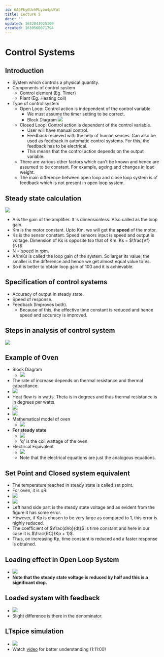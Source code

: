 ```yaml
---
id: 6A6Pky6UvhPLybo4pUYat
title: Lecture 5
desc: ''
updated: 1632043925100
created: 1630568071794
---
```



# Control Systems

## Introduction
* System which controls a physical quantity.
* Components of control system
    * Control element (Eg. Timer)
    * Plant (Eg. Heating coil)
* Type of control system
    * Open Loop: Control action is independent of the control variable.
        * We must assume the timer setting to be correct.
        * Block Diagram
        ![](/assets/images/2021-09-02-13-09-13.png)
    * Closed Loop: Control action is dependent of the control variable.
        * User will have manual control.
        * Feedback recieved with the help of human senses. Can also be used as feedback in automatic control systems. For this, the feedback has to be electrical.
        * This means that the control action depends on the output variable.
    * There are various other factors which can't be known and hence are assumed to be constant. For example, ageing and changes in load weight. 
    * The main difference between open loop and close loop system is of feedback which is not present in open loop system.

## Steady state calculation
![](/assets/images/2021-09-02-13-20-17.png)
* A is the gain of the amplifier. It is dimensionless. Also called as the loop gain.
* Km is the motor constant. Upto Km, we will get the **speed** of the motor.
* Ks is the sensor constant. Speed sensors input is speed and output is voltage. Dimension of Ks is opposite tso that of Km. Ks = $\frac{Vf}{N}$.
* N = speed in rpm.
* A*Km*Ks is called the loop gain of the system. So larger its value, the smaller is the difference and hence we get almost equal value to Vs.
* So it is better to obtain loop gain of 100 and it is achievable.

## Specification of control systems
* Accuracy of output in steady state.
* Speed of response.
* Feedback (Improves both).
    * Because of this, the effective time constant is reduced and hence speed and accuracy is improved.

## Steps in analysis of control system
![](/assets/images/2021-09-02-13-49-06.png)

## Example of Oven
* Block Diagram
    * ![](/assets/images/2021-09-19-14-39-38.png)
* The rate of increase depends on thermal resistance and thermal capacitance.
* ![](/assets/images/2021-09-19-14-42-28.png)
* Heat flow is in watts. Theta is in degrees and thus thermal resistance is in degrees per watts.
* ![](/assets/images/2021-09-19-14-45-07.png)
* ![](/assets/images/2021-09-19-14-45-30.png)
* Mathematical model of oven
    * ![](/assets/images/2021-09-19-14-46-21.png)
* **For steady state**
    * ![](/assets/images/2021-09-19-14-47-40.png)
    * 'q' is the coil wattage of the oven.
* Electrical Equivalent
    * ![](/assets/images/2021-09-19-14-50-15.png)
    * Note that the electrical equations are just the analogous equations.

## Set Point and Closed system equivalent
* The temperature reached in steady state is called set point.
* For oven, it is qR.
* ![](/assets/images/2021-09-19-14-53-10.png)
* ![](/assets/images/2021-09-19-14-53-30.png)
* Left hand side part is the steady state voltage and as evident from the figure it has some error.
* However, if Kp is chosen to be very large as compared to 1, this error is highly reduced.
* The coefficient of $\frac{dVo}{dt}$ is time constant and here in our case it is $\frac{RC}{Kp + 1}$.
* Thus, on increasing Kp, time constant is reduced and a faster response is obtained.

## Loading effect in Open Loop System
* ![](/assets/images/2021-09-19-14-57-54.png)
* **Note that the steady state voltage is reduced by half and this is a significant drop.**

## Loaded system with feedback
* ![](/assets/images/2021-09-19-14-58-56.png)
* Slight difference is there in the denominator.

## LTspice simulation
* ![](/assets/images/2021-09-19-15-01-58.png)
* Watch [video](https://drive.google.com/file/d/1-aeTFcX9shA_R6Owlvv1iaxCVnFcwAAQ/view) for better understanding (1:11:00)
